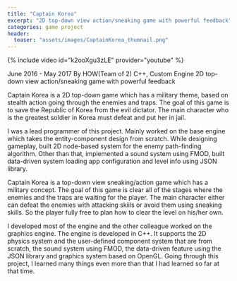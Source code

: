 ```yaml
---
title: "Captain Korea"
excerpt: "2D top-down view action/sneaking game with powerful feedback"
categories: game project
header:
  teaser: "assets/images/CaptainKorea_thumnail.png"
---
```


{% include video id="k2ooXgu3zLE" provider="youtube" %}

June 2016 - May 2017
By HOW(Team of 2)
C++, Custom Engine
2D top-down view action/sneaking game with powerful feedback

Captain Korea is a 2D top-down game which has a military theme, based on stealth action going through the enemies and traps. The goal of this game is to save the Republic of Korea from the evil dictator. The main character who is the greatest soldier in Korea must defeat and put her in jail.

I was a lead programmer of this project. Mainly worked on the base engine which takes the entity-component design from scratch. While designing gameplay, built 2D node-based system for the enemy path-finding algorithm. Other than that, implemented a sound system using FMOD, built data-driven system loading app configuration and level info using JSON library. 

Captain Korea is a top-down view sneaking/action game which has a military concept.
The goal of this game is clear all of the stages where the enemies and the traps are waiting for the player. 
The main character either can defeat the enemies with attacking skiils or avoid them using sneaking skills. So the player fully free to plan how to clear the level on his/her own.

I developed most of the engine and the other colleague worked on the graphics engine.
The engine is developed in C++. It supports the 2D physics system and the user-defined component system that are from scratch, the sound system using FMOD, the data-driven feature using the JSON library and graphics system based on OpenGL.
Going through this project, I learned many things even more than that I had learned so far at that time. 

